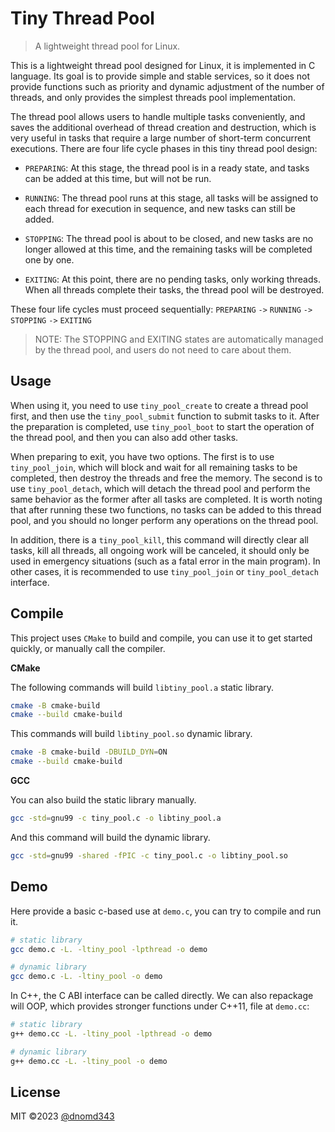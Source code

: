 # Tiny Thread Pool

> A lightweight thread pool for Linux.

This is a lightweight thread pool designed for Linux, it is implemented in C language. Its goal is to provide simple and stable services, so it does not provide functions such as priority and dynamic adjustment of the number of threads, and only provides the simplest threads pool implementation.

The thread pool allows users to handle multiple tasks conveniently, and saves the additional overhead of thread creation and destruction, which is very useful in tasks that require a large number of short-term concurrent executions. There are four life cycle phases in this tiny thread pool design:

+ `PREPARING`: At this stage, the thread pool is in a ready state, and tasks can be added at this time, but will not be run.

+ `RUNNING`: The thread pool runs at this stage, all tasks will be assigned to each thread for execution in sequence, and new tasks can still be added.

+ `STOPPING`: The thread pool is about to be closed, and new tasks are no longer allowed at this time, and the remaining tasks will be completed one by one.

+ `EXITING`: At this point, there are no pending tasks, only working threads. When all threads complete their tasks, the thread pool will be destroyed.

These four life cycles must proceed sequentially: `PREPARING` `->` `RUNNING` `->` `STOPPING` `->` `EXITING`

> NOTE: The STOPPING and EXITING states are automatically managed by the thread pool, and users do not need to care about them.

## Usage

When using it, you need to use `tiny_pool_create` to create a thread pool first, and then use the `tiny_pool_submit` function to submit tasks to it. After the preparation is completed, use `tiny_pool_boot` to start the operation of the thread pool, and then you can also add other tasks.

When preparing to exit, you have two options. The first is to use `tiny_pool_join`, which will block and wait for all remaining tasks to be completed, then destroy the threads and free the memory. The second is to use `tiny_pool_detach`, which will detach the thread pool and perform the same behavior as the former after all tasks are completed. It is worth noting that after running these two functions, no tasks can be added to this thread pool, and you should no longer perform any operations on the thread pool.

In addition, there is a `tiny_pool_kill`, this command will directly clear all tasks, kill all threads, all ongoing work will be canceled, it should only be used in emergency situations (such as a fatal error in the main program). In other cases, it is recommended to use `tiny_pool_join` or `tiny_pool_detach` interface.

## Compile

This project uses `CMake` to build and compile, you can use it to get started quickly, or manually call the compiler.

**CMake**

The following commands will build `libtiny_pool.a` static library.

```bash
cmake -B cmake-build
cmake --build cmake-build
```

This commands will build `libtiny_pool.so` dynamic library.

```bash
cmake -B cmake-build -DBUILD_DYN=ON
cmake --build cmake-build
```

**GCC**

You can also build the static library manually.

```bash
gcc -std=gnu99 -c tiny_pool.c -o libtiny_pool.a
```

And this command will build the dynamic library.

```bash
gcc -std=gnu99 -shared -fPIC -c tiny_pool.c -o libtiny_pool.so
```

## Demo

Here provide a basic c-based use at `demo.c`, you can try to compile and run it.

```bash
# static library
gcc demo.c -L. -ltiny_pool -lpthread -o demo

# dynamic library
gcc demo.c -L. -ltiny_pool -o demo
```

In C++, the C ABI interface can be called directly. We can also repackage will OOP, which provides stronger functions under C++11, file at `demo.cc`:

```bash
# static library
g++ demo.cc -L. -ltiny_pool -lpthread -o demo

# dynamic library
g++ demo.cc -L. -ltiny_pool -o demo
```

## License

MIT ©2023 [@dnomd343](https://github.com/dnomd343)
